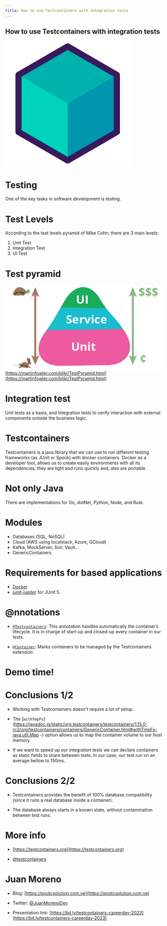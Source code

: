 ```yaml
---
title: How to use Testcontainers with integration tests
---
```


## How to use Testcontainers with integration tests

![](img/logo.png)

# Testing

One of the key tasks in software development is testing.

# Test Levels

According to the test levels pyramid of Mike Cohn; there are 3 main levels:

1. Unit Test
2. Integration Test
3. UI Test

# Test pyramid

![Figure 1. Test pyramid.](img/test-pyramid.png)
[https://martinfowler.com/bliki/TestPyramid.html](https://martinfowler.com/bliki/TestPyramid.html)

# Integration test
Unit tests as a basis, and integration tests to verify interaction with external components outside the business logic.

# Testcontainers  
Testcontainers is a java library that we can use to run different testing frameworks (as JUnit or Spock) with docker containers. Docker as a developer tool, allows us to create easily environments with all its dependencies; they are light and runs quickly and, also are portable.

# Not only Java

There are implementations for Go, dotNet, Python, Node, and Rust.

# Modules

* Databases (SQL, NoSQL)
* Cloud (AWS using localstack, Azure, GCloud)
* Kafka, MockServer, Solr, Vault...
* GenericContainers 

# Requirements for based applications

* [Docker](https://www.testcontainers.org/supported_docker_environment/)
* [junit-jupiter](https://search.maven.org/search?q=a:junit-jupiter%20AND%20g:org.testcontainers) for JUnit 5.

# @nnotations

* [`@Testcontainers`](https://javadoc.io/doc/org.testcontainers/junit-jupiter/latest/org/testcontainers/junit/jupiter/Testcontainers.html): This annotation handles automatically the container’s lifecycle. It is in charge of start-up and closed-up every container in our tests.

* [`@Container`](https://javadoc.io/doc/org.testcontainers/junit-jupiter/latest/org/testcontainers/junit/jupiter/Container.html): Marks containers to be managed by the Testcontainers extension.

# Demo time!

# Conclusions 1/2

* Working with Testcontainers doesn't require a lot of setup.

* The [`withTmpFs`](https://javadoc.io/static/org.testcontainers/testcontainers/1.15.0-rc2/org/testcontainers/containers/GenericContainer.html#withTmpFs-java.util.Map -) option allows us to map the container volume to our host memory.

* If we want to speed up our integration tests we can declare containers as static fields to share between tests. In our case, our test run on an average bellow to 150ms.

# Conclusions 2/2

* Testcontainers provides the benefit of 100% database compatibility (since it runs a real database inside a container).

* The database always starts in a known state, without contamination between test runs.

# More info

* [https://testcontainers.org](https://testcontainers.org)

* [@testcontainers](https://twitter.com/testcontainers)

# Juan Moreno

* Blog: [https://proitcsolution.com.ve](https://proitcsolution.com.ve)

* Twitter: [@JuanMorenoDev](https://twitter.com/JuanMorenoDev)

* Presentation link: [https://bit.ly/testcontainers-careerday-2023](https://bit.ly/testcontainers-careerday-2023) 
